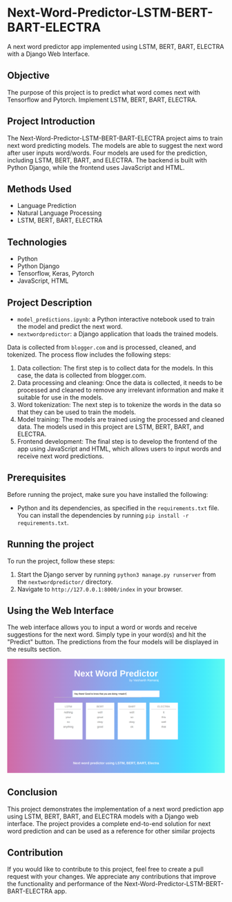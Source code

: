 # Next-Word-Predictor-LSTM-BERT-BART-ELECTRA
A next word predictor app implemented using LSTM, BERT, BART, ELECTRA with a Django Web Interface.

## Objective
The purpose of this project is to predict what word comes next with Tensorflow and Pytorch. Implement LSTM, BERT, BART, ELECTRA.

## Project Introduction
The Next-Word-Predictor-LSTM-BERT-BART-ELECTRA project aims to train next word predicting models. The models are able to suggest the next word after user inputs word/words. Four models are used for the prediction, including LSTM, BERT, BART, and ELECTRA. The backend is built with Python Django, while the frontend uses JavaScript and HTML.

## Methods Used
- Language Prediction
- Natural Language Processing
- LSTM, BERT, BART, ELECTRA

## Technologies
- Python
- Python Django
- Tensorflow, Keras, Pytorch
- JavaScript, HTML

## Project Description
- `model_predictions.ipynb`: a Python interactive notebook used to train the model and predict the next word.
- `nextwordpredictor`: a Django application that loads the trained models.

Data is collected from `blogger.com` and is processed, cleaned, and tokenized. The process flow includes the following steps:
1. Data collection: The first step is to collect data for the models. In this case, the data is collected from blogger.com.
2. Data processing and cleaning: Once the data is collected, it needs to be processed and cleaned to remove any irrelevant information and make it suitable for use in the models.
3. Word tokenization: The next step is to tokenize the words in the data so that they can be used to train the models.
4. Model training: The models are trained using the processed and cleaned data. The models used in this project are LSTM, BERT, BART, and ELECTRA.
5. Frontend development: The final step is to develop the frontend of the app using JavaScript and HTML, which allows users to input words and receive next word predictions.

## Prerequisites
Before running the project, make sure you have installed the following:
- Python and its dependencies, as specified in the `requirements.txt` file. You can install the dependencies by running `pip install -r requirements.txt`.

## Running the project
To run the project, follow these steps:
1. Start the Django server by running `python3 manage.py runserver` from the `nextwordpredictor/` directory.
2. Navigate to `http://127.0.0.1:8000/index` in your browser.

## Using the Web Interface
The web interface allows you to input a word or words and receive suggestions for the next word. Simply type in your word(s) and hit the "Predict" button. The predictions from the four models will be displayed in the results section.

<img src="https://github.com/vaishanth-rmrj/Next-Word-Predictor-LSTM-BERT-BART-ELECTRA/blob/main/extras/next_word_pred_app_gui.png" width=800/>

## Conclusion
This project demonstrates the implementation of a next word prediction app using LSTM, BERT, BART, and ELECTRA models with a Django web interface. The project provides a complete end-to-end solution for next word prediction and can be used as a reference for other similar projects

## Contribution
If you would like to contribute to this project, feel free to create a pull request with your changes. We appreciate any contributions that improve the functionality and performance of the Next-Word-Predictor-LSTM-BERT-BART-ELECTRA app.

